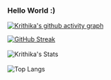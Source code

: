 ### Hello World :)

[![Krithika's github activity graph](https://activity-graph.herokuapp.com/graph?username=Ashutosh00710&theme=react)](https://github.com/ashutosh00710/github-readme-activity-graph)


[![GitHub Streak](https://github-readme-streak-stats.herokuapp.com?user=krithika117&theme=gotham)](https://git.io/streak-stats)
 <br />
 <br />
![Krithika's Stats](https://github-readme-stats.vercel.app/api?username=krithika117&theme=gotham&show_icons=true)
 <br />
 <br />
![Top Langs](https://github-readme-stats.vercel.app/api/top-langs/?username=krithika117&theme=gotham)


<!--
**krithika117/krithika117** is a ✨ _special_ ✨ repository because its `README.md` (this file) appears on your GitHub profile.

Here are some ideas to get you started:

- 🔭 I’m currently working on ...
- 🌱 I’m currently learning ...
- 👯 I’m looking to collaborate on ...
- 🤔 I’m looking for help with ...
- 💬 Ask me about ...
- 📫 How to reach me: ...
- 😄 Pronouns: ...
- ⚡ Fun fact: ...
-->
